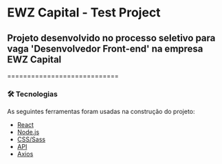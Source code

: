 # EWZ Capital - Test Project

## Projeto desenvolvido no processo seletivo para vaga 'Desenvolvedor Front-end' na empresa EWZ Capital

============================

<!--ts-->
### 🛠 Tecnologias

As seguintes ferramentas foram usadas na construção do projeto:

- [React](https://pt-br.reactjs.org/)
- [Node.js](https://nodejs.org/en/)
- [CSS/Sass](https://sass-lang.com/)
- [API](https://jsonplaceholder.typicode.com/)
- [Axios](https://github.com/axios/axios)